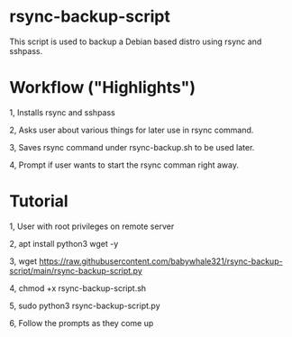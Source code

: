 # rsync-backup-script

This script is used to backup a Debian based distro using rsync and sshpass.

# Workflow ("Highlights")

1, Installs rsync and sshpass 

2, Asks user about various things for later use in rsync command.

3, Saves rsync command under rsync-backup.sh to be used later.

4, Prompt if user wants to start the rsync comman right away.


# Tutorial

1, User with root privileges on remote server

2, apt install python3 wget -y

3, wget https://raw.githubusercontent.com/babywhale321/rsync-backup-script/main/rsync-backup-script.py

4, chmod +x rsync-backup-script.sh

5, sudo python3 rsync-backup-script.py

6, Follow the prompts as they come up
